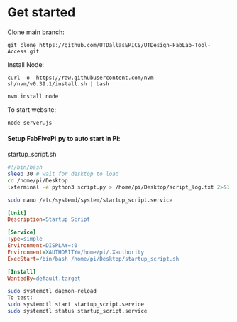# Get started

Clone main branch:

`git clone https://github.com/UTDallasEPICS/UTDesign-FabLab-Tool-Access.git`

Install Node:

`curl -o- https://raw.githubusercontent.com/nvm-sh/nvm/v0.39.1/install.sh | bash`

`nvm install node`

To start website:

`node server.js`

#### Setup FabFivePi.py to auto start in Pi:
startup_script.sh
```bash
#!/bin/bash
sleep 30 # wait for desktop to load
cd /home/pi/Desktop
lxterminal -e python3 script.py > /home/pi/Desktop/script_log.txt 2>&1
```

```bash
sudo nano /etc/systemd/system/startup_script.service
```
```ini
[Unit]
Description=Startup Script

[Service]
Type=simple
Environment=DISPLAY=:0
Environment=XAUTHORITY=/home/pi/.Xauthority
ExecStart=/bin/bash /home/pi/Desktop/startup_script.sh

[Install]
WantedBy=default.target
```

```bash
sudo systemctl daemon-reload
To test:
sudo systemctl start startup_script.service
sudo systemctl status startup_script.service
```
